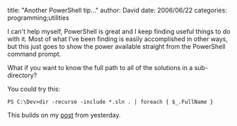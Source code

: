 
title: "Another PowerShell tip..."
author: David
date: 2006/06/22
categories: programming;utilities

I can't help myself, PowerShell is great and I keep finding useful things to do with it. Most of what I've been finding is easily accomplished in other ways, but this just goes to show the power available straight from the PowerShell command prompt.

What if you want to know the full path to all of the solutions in a sub-directory?

You could try this:

    PS C:\Dev>dir -recurse -include *.sln . | foreach { $_.FullName }
    
This builds on my [post](http://feeds.feedburner.com/DavidMohundro?m=63) from yesterday.

